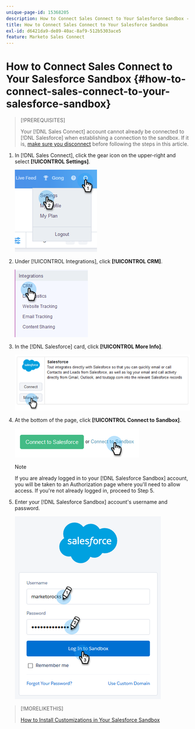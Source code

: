 ```yaml
---
unique-page-id: 15368205
description: How to Connect Sales Connect to Your Salesforce Sandbox - Marketo Docs - Product Documentation
title: How to Connect Sales Connect to Your Salesforce Sandbox
exl-id: d6421da9-de89-40ac-8af9-512b5303ace5
feature: Marketo Sales Connect
---
```

# How to Connect Sales Connect to Your Salesforce Sandbox {#how-to-connect-sales-connect-to-your-salesforce-sandbox}

>[!PREREQUISITES]
>
>Your [!DNL  Sales Connect] account cannot already be connected to [!DNL Salesforce] when establishing a connection to the sandbox. If it is, [make sure you disconnect](/help/marketo/product-docs/marketo-sales-connect/crm/salesforce-integration/disconnect-salesforce-from-your-sales-connect-account.md) before following the steps in this article.

1. In [!DNL Sales Connect], click the gear icon on the upper-right and select **[!UICONTROL Settings]**.

   ![](assets/one-2.png)

1. Under [!UICONTROL Integrations], click **[!UICONTROL CRM]**.

   ![](assets/two-2.png)

1. In the [!DNL Salesforce] card, click **[!UICONTROL More Info]**.

   ![](assets/three-2.png)

1. At the bottom of the page, click **[!UICONTROL Connect to Sandbox]**.

   ![](assets/four-2.png)

   >[!NOTE]
   >
   >If you are already logged in to your [!DNL Salesforce Sandbox] account, you will be taken to an Authorization page where you'll need to allow access. If you're not already logged in, proceed to Step 5.

1. Enter your [!DNL Salesforce Sandbox] account's username and password.

   ![](assets/five-2.png)

>[!MORELIKETHIS]
>
>[How to Install Customizations in Your Salesforce Sandbox](/help/marketo/product-docs/marketo-sales-connect/crm/salesforce-customization/how-to-install-customizations-in-your-salesforce-sandbox.md)
